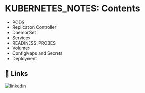 # KUBERNETES_NOTES: Contents

* PODS
* Replication Controller
* DaemonSet
* Services
* READINESS_PROBES
* Volumes
* ConfigMaps and Secrets
* Deployment

## 🔗 Links
[![linkedin](https://img.shields.io/badge/linkedin-0A66C2?style=for-the-badge&logo=linkedin&logoColor=white)](https://www.linkedin.com/in/pranjal-500845204)
